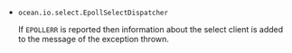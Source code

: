 * `ocean.io.select.EpollSelectDispatcher`

  If `EPOLLERR` is reported then information about the select client is added to
  the message of the exception thrown.
